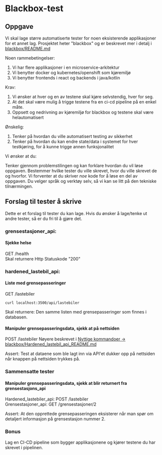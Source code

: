 # Blackbox-test  

## Oppgave  

Vi skal lage større automatiserte tester for noen eksisterende applikasjoner for et annet lag. 
Prosjektet heter "blackbox" og er beskrevet mer i detalj i [blackbox/README.md](blackbox/README.md)

Noen rammebetingelser:  

1. Vi har flere applikasjoner i en microservice-arkitektur  
2. Vi benytter docker og kubernetes/openshift som kjøremiljø  
3. Vi benytter frontends i react og backends i java/kotlin


Krav:

1. Vi ønsker at hver og en av testene skal kjøre selvstendig, hver for seg.  
2. At det skal være mulig å trigge testene fra en ci-cd pipeline på en enkel måte.  
3. Oppsett og nedrivning av kjøremiljø for blackbox og testene skal være helautomatisert


Ønskelig:

1. Tenker på hvordan du ville automatisert testing av sikkerhet  
2. Tenker på hvordan du kan endre state/data i systemet for hver testkjøring, for å kunne trigge annen funksjonalitet


Vi ønsker at du:  

Tenker gjennom problemstilingen og kan forklare hvordan du vil løse oppgaven.
Bestemmer hvilke tester du ville skrevet, hvor du ville skrevet de og hvorfor. 
Vi forventer at du skriver *noe* kode for å løse en del av oppgaven.
Du velger språk og verktøy selv, så vi kan se litt på den tekniske tilnærmingen.


## Forslag til tester å skrive   

Dette er et forslag til tester du kan lage. 
Hvis du ønsker å lage/tenke ut andre tester, så er du fri til å gjøre det.  

### grensestasjoner_api:

#### Sjekke helse  

GET /health  
Skal returnere Http Statuskode "200"

### hardened_lastebil_api:

#### Liste med grensepasseringer  

GET /lastebiler

```shell
curl localhost:3500/api/lastebiler
```

Skal returnere: Den samme listen med grensepasseringer som finnes i databasen.


#### Manipuler grensepasseringsdata, sjekk at på nettsiden

POST /lastebiler
Nøyere beskrevet i [Nyttige kommandoer -> blackbox/Hardened_lastebil_api_README.md](blackbox/Hardened_lastebil_api_README.md)  

Assert: Test at dataene som ble lagt inn via API'et dukker opp på nettsiden når knappen på nettsiden trykkes på.  


### Sammensatte tester  

#### Manipuler grensepasseringsdata, sjekk at blir returnert fra grensestasjons_api  

Hardened_lastebiler_api: POST /lastebiler  
Grensestasjoner_api: GET /grensestasjoner/2  

Assert: At den opprettede grensepasseringen eksisterer når man spør om detaljert informasjon på grensestasjon nummer 2.  


### Bonus  

Lag en CI-CD pipeline som bygger applikasjonene og kjører testene du har skrevet i pipelinen.  
